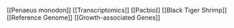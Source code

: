 [[Penaeus monodon]]
[[Transcriptomics]]
[[Pacbio]]
[[Black Tiger Shrimp]]
[[Reference Genome]]
[[Growth-associated Genes]]
